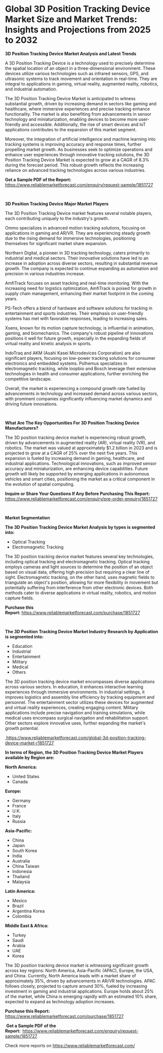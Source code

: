 <p><h1>Global 3D Position Tracking Device Market Size and Market Trends: Insights and Projections from 2025 to 2032</h1></p><p><strong>3D Position Tracking Device Market Analysis and Latest Trends</strong></p>
<p><p>A 3D Position Tracking Device is a technology used to precisely determine the spatial location of an object in a three-dimensional environment. These devices utilize various technologies such as infrared sensors, GPS, and ultrasonic systems to track movement and orientation in real-time. They are integral to applications in gaming, virtual reality, augmented reality, robotics, and industrial automation.</p><p>The 3D Position Tracking Device Market is anticipated to witness substantial growth, driven by increasing demand in sectors like gaming and healthcare, where immersive experiences and precise tracking enhance functionality. The market is also benefiting from advancements in sensor technology and miniaturization, enabling devices to become more user-friendly and accessible. Additionally, the rise of smart devices and IoT applications contributes to the expansion of this market segment.</p><p>Moreover, the integration of artificial intelligence and machine learning into tracking systems is improving accuracy and response times, further propelling market growth. As businesses seek to optimize operations and enhance user experiences through innovative tracking solutions, the 3D Position Tracking Device Market is expected to grow at a CAGR of 8.3% during the forecast period. This robust growth reflects the increasing reliance on advanced tracking technologies across various industries.</p></p>
<p><strong>Get a Sample PDF of the Report:&nbsp;</strong> <a href="https://www.reliablemarketforecast.com/enquiry/request-sample/1851727?utm_campaign=1140&utm_medium=2&utm_source=Github&utm_content=ia&utm_term=07012025&utm_id=3d-position-tracking-device">https://www.reliablemarketforecast.com/enquiry/request-sample/1851727</a></p>
<p>&nbsp;</p>
<p><strong>3D Position Tracking Device Major Market Players</strong></p>
<p><p>The 3D Position Tracking Device market features several notable players, each contributing uniquely to the industry's growth. </p><p>Ommo specializes in advanced motion tracking solutions, focusing on applications in gaming and AR/VR. They are experiencing steady growth due to the rising demand for immersive technologies, positioning themselves for significant market share expansion.</p><p>Northern Digital, a pioneer in 3D tracking technology, caters primarily to industrial and medical sectors. Their innovative solutions have led to an increase in adoption across diverse sectors, resulting in substantial revenue growth. The company is expected to continue expanding as automation and precision in various industries increase.</p><p>AmfiTrack focuses on asset tracking and real-time monitoring. With the increasing need for logistics optimization, AmfiTrack is poised for growth in supply chain management, enhancing their market footprint in the coming years.</p><p>PS-Tech offers a blend of hardware and software solutions for tracking in entertainment and sports industries. Their emphasis on user-friendly systems has met with favorable responses, leading to increasing sales.</p><p>Xsens, known for its motion capture technology, is influential in animation, gaming, and biomechanics. The company's robust pipeline of innovations positions it well for future growth, especially in the expanding fields of virtual reality and kinetic analysis in sports.</p><p>IndoTraq and AKM (Asahi Kasei Microdevices Corporation) are also significant players, focusing on low-power tracking solutions for consumer electronics and embedded systems. Polhemus specializes in electromagnetic tracking, while loopbio and Bosch leverage their extensive technologies in health and consumer applications, further enriching the competitive landscape.</p><p>Overall, the market is experiencing a compound growth rate fueled by advancements in technology and increased demand across various sectors, with prominent companies significantly influencing market dynamics and driving future innovations.</p></p>
<p>&nbsp;</p>
<p><strong>What Are The Key Opportunities For 3D Position Tracking Device Manufacturers?</strong></p>
<p><p>The 3D position tracking device market is experiencing robust growth, driven by advancements in augmented reality (AR), virtual reality (VR), and robotics. The market was valued at approximately $1.2 billion in 2023 and is projected to grow at a CAGR of 25% over the next five years. This expansion is fueled by increasing demand in gaming, healthcare, and industrial applications. Technological innovations, such as improved sensor accuracy and miniaturization, are enhancing device capabilities. Future growth will likely be supported by emerging applications in autonomous vehicles and smart cities, positioning the market as a critical component in the evolution of spatial computing.</p></p>
<p><strong>Inquire or Share Your Questions If Any Before Purchasing This Report:</strong> <a href="https://www.reliablemarketforecast.com/enquiry/pre-order-enquiry/1851727?utm_campaign=1140&utm_medium=2&utm_source=Github&utm_content=ia&utm_term=07012025&utm_id=3d-position-tracking-device">https://www.reliablemarketforecast.com/enquiry/pre-order-enquiry/1851727</a></p>
<p>&nbsp;</p>
<p><strong>Market Segmentation</strong></p>
<p><strong>The 3D Position Tracking Device Market Analysis by types is segmented into:</strong></p>
<p><ul><li>Optical Tracking</li><li>Electromagnetic Tracking</li></ul></p>
<p><p>The 3D position tracking device market features several key technologies, including optical tracking and electromagnetic tracking. Optical tracking employs cameras and light sources to determine the position of an object based on visual data, offering high precision but requiring a clear line of sight. Electromagnetic tracking, on the other hand, uses magnetic fields to triangulate an object's position, allowing for more flexibility in movement but potentially suffering from interference from other electronic devices. Both methods cater to diverse applications in virtual reality, robotics, and motion capture fields.</p></p>
<p><strong>Purchase this Report:&nbsp;</strong><a href="https://www.reliablemarketforecast.com/purchase/1851727?utm_campaign=1140&utm_medium=2&utm_source=Github&utm_content=ia&utm_term=07012025&utm_id=3d-position-tracking-device">https://www.reliablemarketforecast.com/purchase/1851727</a></p>
<p>&nbsp;</p>
<p><strong>The 3D Position Tracking Device Market Industry Research by Application is segmented into:</strong></p>
<p><ul><li>Education</li><li>Industrial</li><li>Entertainment</li><li>Military</li><li>Medical</li><li>Others</li></ul></p>
<p><p>The 3D position tracking device market encompasses diverse applications across various sectors. In education, it enhances interactive learning experiences through immersive environments. In industrial settings, it improves logistics and assembly line efficiency by tracking equipment and personnel. The entertainment sector utilizes these devices for augmented and virtual reality experiences, creating engaging content. Military applications include precise navigation and training simulations, while medical uses encompass surgical navigation and rehabilitation support. Other sectors explore innovative uses, further expanding the market's growth potential.</p></p>
<p><a href="https://www.reliablemarketforecast.com/global-3d-position-tracking-device-market-r1851727?utm_campaign=1140&utm_medium=2&utm_source=Github&utm_content=ia&utm_term=07012025&utm_id=3d-position-tracking-device">&nbsp;https://www.reliablemarketforecast.com/global-3d-position-tracking-device-market-r1851727</a></p>
<p><strong>In terms of Region, the 3D Position Tracking Device Market Players available by Region are:</strong></p>
<p>
    <p> <strong> North America: </strong>
        <ul>
            <li>United States</li>
            <li>Canada</li>
        </ul>
        </p> 
    <p> <strong> Europe: </strong>
        <ul>
            <li>Germany</li>
            <li>France</li>
            <li>U.K.</li>
            <li>Italy</li>
            <li>Russia</li>
        </ul>
        </p> 
    <p> <strong> Asia-Pacific: </strong>
        <ul>
            <li>China</li>
            <li>Japan</li>
            <li>South Korea</li>
            <li>India</li>
            <li>Australia</li>
            <li>China Taiwan</li>
            <li>Indonesia</li>
            <li>Thailand</li>
            <li>Malaysia</li>
        </ul>
        </p> 
    <p> <strong> Latin America: </strong>
        <ul>
            <li>Mexico</li>
            <li>Brazil</li>
            <li>Argentina Korea</li>
            <li>Colombia</li>
        </ul>
        </p> 
    <p> <strong> Middle East & Africa: </strong>
        <ul>
            <li>Turkey</li>
            <li>Saudi</li>
            <li>Arabia</li>
            <li>UAE</li>
            <li>Korea</li>
        </ul>
    </p>
    </p>
<p><p>The 3D position tracking device market is witnessing significant growth across key regions: North America, Asia-Pacific (APAC), Europe, the USA, and China. Currently, North America leads with a market share of approximately 35%, driven by advancements in AR/VR technologies. APAC follows closely, projected to capture around 30%, fueled by increasing investment in gaming and industrial applications. Europe holds about 25% of the market, while China is emerging rapidly with an estimated 10% share, expected to expand as technology adoption increases.</p></p>
<p><strong>Purchase this Report: </strong><a href="https://www.reliablemarketforecast.com/purchase/1851727?utm_campaign=1140&utm_medium=2&utm_source=Github&utm_content=ia&utm_term=07012025&utm_id=3d-position-tracking-device">https://www.reliablemarketforecast.com/purchase/1851727</a></p>
<p>&nbsp;<strong>Get a Sample PDF of the Report:&nbsp;&nbsp;</strong><a href="https://www.reliablemarketforecast.com/enquiry/request-sample/1851727?utm_campaign=1140&utm_medium=2&utm_source=Github&utm_content=ia&utm_term=07012025&utm_id=3d-position-tracking-device">https://www.reliablemarketforecast.com/enquiry/request-sample/1851727</a></p>
<p><strong></strong></p>
<p>Check more reports on <a href="https://www.reliablemarketforecast.com/?utm_campaign=1140&utm_medium=2&utm_source=Github&utm_content=ia&utm_term=07012025&utm_id=3d-position-tracking-device">https://www.reliablemarketforecast.com/</a></p>